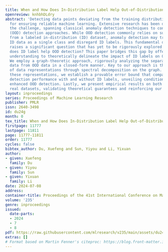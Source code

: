 ```yaml
---
title: When and How Does In-Distribution Label Help Out-of-Distribution Detection?
openreview: knhbhDLdry
abstract: 'Detecting data points deviating from the training distribution is pivotal
  for ensuring reliable machine learning. Extensive research has been dedicated to
  the challenge, spanning classical anomaly detection techniques to contemporary out-of-distribution
  (OOD) detection approaches. While OOD detection commonly relies on supervised learning
  from a labeled in-distribution (ID) dataset, anomaly detection may treat the entire
  ID data as a single class and disregard ID labels. This fundamental distinction
  raises a significant question that has yet to be rigorously explored: when and how
  does ID label help OOD detection? This paper bridges this gap by offering a formal
  understanding to theoretically delineate the impact of ID labels on OOD detection.
  We employ a graph-theoretic approach, rigorously analyzing the separability of ID
  data from OOD data in a closed-form manner. Key to our approach is the characterization
  of data representations through spectral decomposition on the graph. Leveraging
  these representations, we establish a provable error bound that compares the OOD
  detection performance with and without ID labels, unveiling conditions for achieving
  enhanced OOD detection. Lastly, we present empirical results on both simulated and
  real datasets, validating theoretical guarantees and reinforcing our insights.'
layout: inproceedings
series: Proceedings of Machine Learning Research
publisher: PMLR
issn: 2640-3498
id: du24g
month: 0
tex_title: When and How Does In-Distribution Label Help Out-of-Distribution Detection?
firstpage: 11777
lastpage: 11811
page: 11777-11811
order: 11777
cycles: false
bibtex_author: Du, Xuefeng and Sun, Yiyou and Li, Yixuan
author:
- given: Xuefeng
  family: Du
- given: Yiyou
  family: Sun
- given: Yixuan
  family: Li
date: 2024-07-08
address:
container-title: Proceedings of the 41st International Conference on Machine Learning
volume: '235'
genre: inproceedings
issued:
  date-parts:
  - 2024
  - 7
  - 8
pdf: https://raw.githubusercontent.com/mlresearch/v235/main/assets/du24g/du24g.pdf
extras: []
# Format based on Martin Fenner's citeproc: https://blog.front-matter.io/posts/citeproc-yaml-for-bibliographies/
---
```

